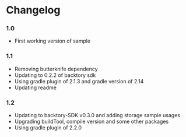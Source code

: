 # Changelog

### 1.0

* First working version of sample

### 1.1

* Removing butterknife dependency
* Updating to 0.2.2 of backtory sdk
* Using gradle plugin of 2.1.3 and gradle version of 2.14
* Updating readme

### 1.2

* Updating to backtory-SDK v0.3.0 and adding storage sample usages
* Upgrading buildTool, compile version and some other packages
* Using gradle plugin of 2.2.0
